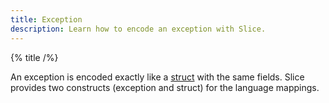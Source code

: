 ```yaml
---
title: Exception
description: Learn how to encode an exception with Slice.
---
```


{% title /%}

An exception is encoded exactly like a [struct](struct-slice2#struct) with the same fields. Slice provides two
constructs (exception and struct) for the language mappings.

